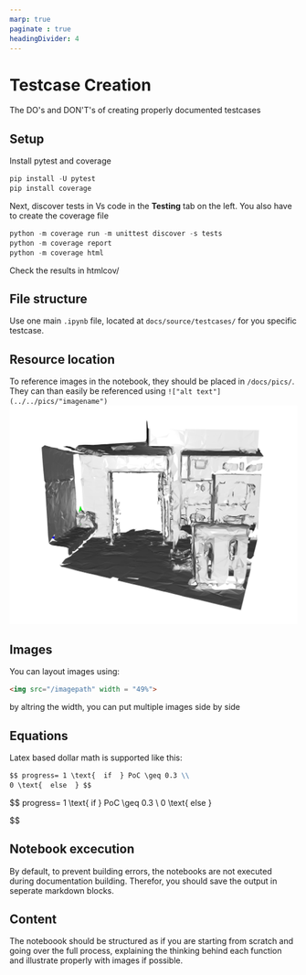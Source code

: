 ```yaml
---
marp: true
paginate : true
headingDivider: 4
---
```

# Testcase Creation

The DO's and DON'T's of creating properly documented testcases

## Setup

Install pytest and coverage

```py
pip install -U pytest
pip install coverage
```

Next, discover tests in Vs code in the **Testing** tab on the left. You also have to create the coverage file

```py
python -m coverage run -m unittest discover -s tests
python -m coverage report
python -m coverage html
```

Check the results in htmlcov/


## File structure

Use one main `.ipynb` file, located at `docs/source/testcases/` for you specific testcase.

## Resource location

To reference images in the notebook, they should be placed in `/docs/pics/`. They can than easily be referenced using `!["alt text"](../../pics/"imagename")`
!["alt text"](../../pics/NewGeometry.PNG)

## Images

You can layout images using:

```html
<img src="/imagepath" width = "49%">
```

by altring the width, you can put multiple images side by side

## Equations

Latex based dollar math is supported like this:

```md
$$ progress= 1 \text{  if  } PoC \geq 0.3 \\ 
0 \text{  else  } $$
```

$$
progress= 1 \text{  if  } PoC \geq 0.3 \\ 
0 \text{  else  }

$$

## Notebook excecution

By default, to prevent building errors, the notebooks are not executed during documentation building. Therefor, you should save the output in seperate markdown blocks.

## Content

The noteboook should be structured as if you are starting from scratch and going over the full process, explaining the thinking behind each function and illustrate properly with images if possible.
